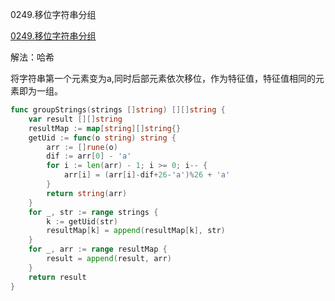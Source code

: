 0249.移位字符串分组

[0249.移位字符串分组](https://leetcode.cn/problems/group-shifted-strings/)



解法：哈希



将字符串第一个元素变为a,同时后部元素依次移位，作为特征值，特征值相同的元素即为一组。



```go
func groupStrings(strings []string) [][]string {
	var result [][]string
	resultMap := map[string][]string{}
	getUid := func(o string) string {
		arr := []rune(o)
		dif := arr[0] - 'a'
		for i := len(arr) - 1; i >= 0; i-- {
			arr[i] = (arr[i]-dif+26-'a')%26 + 'a'
		}
		return string(arr)
	}
	for _, str := range strings {
		k := getUid(str)
		resultMap[k] = append(resultMap[k], str)
	}
	for _, arr := range resultMap {
		result = append(result, arr)
	}
	return result
}

```
